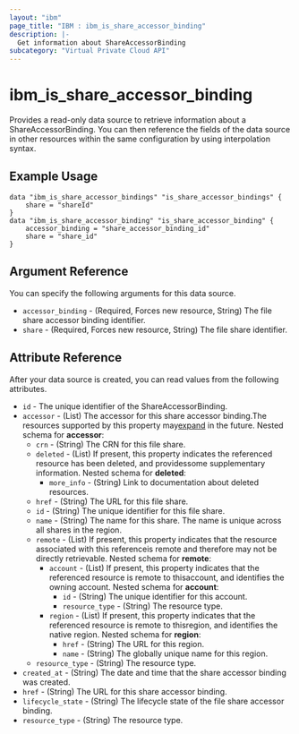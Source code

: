 ```yaml
---
layout: "ibm"
page_title: "IBM : ibm_is_share_accessor_binding"
description: |-
  Get information about ShareAccessorBinding
subcategory: "Virtual Private Cloud API"
---
```


# ibm_is_share_accessor_binding

Provides a read-only data source to retrieve information about a ShareAccessorBinding. You can then reference the fields of the data source in other resources within the same configuration by using interpolation syntax.

## Example Usage

```hcl
data "ibm_is_share_accessor_bindings" "is_share_accessor_bindings" {
	share = "shareId"
}
data "ibm_is_share_accessor_binding" "is_share_accessor_binding" {
	accessor_binding = "share_accessor_binding_id"
	share = "share_id"
}
```

## Argument Reference

You can specify the following arguments for this data source.

- `accessor_binding` - (Required, Forces new resource, String) The file share accessor binding identifier.
- `share` - (Required, Forces new resource, String) The file share identifier.

## Attribute Reference

After your data source is created, you can read values from the following attributes.

- `id` - The unique identifier of the ShareAccessorBinding.
- `accessor` - (List) The accessor for this share accessor binding.The resources supported by this property may[expand](https://cloud.ibm.com/apidocs/vpc#property-value-expansion) in the future.
	Nested schema for **accessor**:
	- `crn` - (String) The CRN for this file share.
	- `deleted` - (List) If present, this property indicates the referenced resource has been deleted, and providessome supplementary information.
		Nested schema for **deleted**:
		- `more_info` - (String) Link to documentation about deleted resources.
	- `href` - (String) The URL for this file share.
	- `id` - (String) The unique identifier for this file share.
	- `name` - (String) The name for this share. The name is unique across all shares in the region.
	- `remote` - (List) If present, this property indicates that the resource associated with this referenceis remote and therefore may not be directly retrievable.
		Nested schema for **remote**:
		- `account` - (List) If present, this property indicates that the referenced resource is remote to thisaccount, and identifies the owning account.
			Nested schema for **account**:
			- `id` - (String) The unique identifier for this account.
			- `resource_type` - (String) The resource type.
		- `region` - (List) If present, this property indicates that the referenced resource is remote to thisregion, and identifies the native region.
			Nested schema for **region**:
			- `href` - (String) The URL for this region.
			- `name` - (String) The globally unique name for this region.
	- `resource_type` - (String) The resource type.
- `created_at` - (String) The date and time that the share accessor binding was created.
- `href` - (String) The URL for this share accessor binding.
- `lifecycle_state` - (String) The lifecycle state of the file share accessor binding.
- `resource_type` - (String) The resource type.

